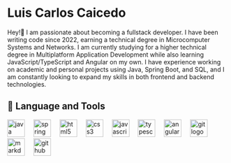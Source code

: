 <h1 align="left">Luis Carlos Caicedo</h1>

<p align="left">Hey!👋 I am passionate about becoming a fullstack developer. I have been writing code since 2022, earning a technical degree in Microcomputer Systems and Networks. I am currently studying for a higher technical degree in Multiplatform Application Development while also learning JavaScript/TypeScript and Angular on my own. I have experience working on academic and personal projects using Java, Spring Boot, and SQL, and I am constantly looking to expand my skills in both frontend and backend technologies.</p>

<h2 align="left">🤖 Language and Tools</h2>

<div align="left">
  <img src="https://cdn.jsdelivr.net/gh/devicons/devicon/icons/java/java-original.svg" width="40 "height="40" alt="java logo"  />
  <img width="12" />
  <img src="https://cdn.jsdelivr.net/gh/devicons/devicon/icons/spring/spring-original.svg" width="40 "height="40" alt="spring logo"  />
  <img width="12" />
  <img src="https://cdn.jsdelivr.net/gh/devicons/devicon/icons/html5/html5-original.svg" width="40 "height="40" alt="html5 logo"  />
  <img width="12" />
  <img src="https://cdn.jsdelivr.net/gh/devicons/devicon/icons/css3/css3-original.svg" width="40 "height="40" alt="css3 logo"  />
  <img width="12" />
  <img src="https://cdn.jsdelivr.net/gh/devicons/devicon/icons/javascript/javascript-original.svg" width="40 "height="40" alt="javascript logo"  />
  <img width="12" />
  <img src="https://cdn.jsdelivr.net/gh/devicons/devicon/icons/typescript/typescript-original.svg" width="40 "height="40" alt="typescript logo"  />
  <img width="12" />
  <img src="https://cdn.jsdelivr.net/gh/devicons/devicon/icons/angularjs/angularjs-original.svg" width="40 "height="40" alt="angularjs logo"  />
  <img width="12" />
  <img src="https://cdn.jsdelivr.net/gh/devicons/devicon/icons/git/git-original.svg" width="40 "height="40" alt="git logo"  />
  <img width="12" />
  <img src="https://cdn.jsdelivr.net/gh/devicons/devicon/icons/markdown/markdown-original.svg" width="40 "height="40" alt="markdown logo"  />
  <img width="12" />
  <img src="https://cdn.jsdelivr.net/gh/devicons/devicon/icons/github/github-original.svg" width="40 "height="40" alt="github logo"  />
</div>
